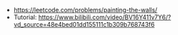 - https://leetcode.com/problems/painting-the-walls/
- Tutorial: https://www.bilibili.com/video/BV16Y411v7Y6/?vd_source=48e4bed01dd155111c1b309b768743f6
